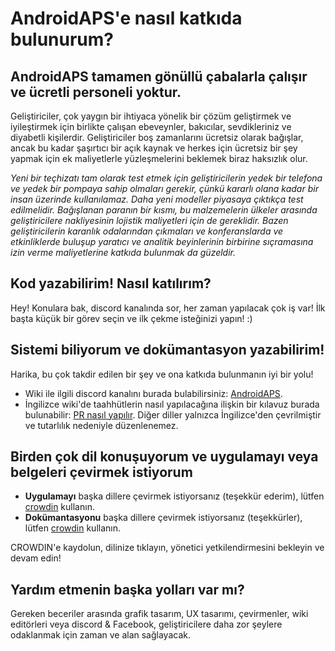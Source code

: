 # AndroidAPS'e nasıl katkıda bulunurum?

## AndroidAPS tamamen gönüllü çabalarla çalışır ve ücretli personeli yoktur.

Geliştiriciler, çok yaygın bir ihtiyaca yönelik bir çözüm geliştirmek ve iyileştirmek için birlikte çalışan ebeveynler, bakıcılar, sevdikleriniz ve diyabetli kişilerdir. Geliştiriciler boş zamanlarını ücretsiz olarak bağışlar, ancak bu kadar şaşırtıcı bir açık kaynak ve herkes için ücretsiz bir şey yapmak için ek maliyetlerle yüzleşmelerini beklemek biraz haksızlık olur.

*Yeni bir teçhizatı tam olarak test etmek için geliştiricilerin yedek bir telefona ve yedek bir pompaya sahip olmaları gerekir, çünkü kararlı olana kadar bir insan üzerinde kullanılamaz. Daha yeni modeller piyasaya çıktıkça test edilmelidir. Bağışlanan paranın bir kısmı, bu malzemelerin ülkeler arasında geliştiricilere nakliyesinin lojistik maliyetleri için de gereklidir. Bazen geliştiricilerin karanlık odalarından çıkmaları ve konferanslarda ve etkinliklerde buluşup yaratıcı ve analitik beyinlerinin birbirine sıçramasına izin verme maliyetlerine katkıda bulunmak da güzeldir.*

## Kod yazabilirim! Nasıl katılırım?

Hey! Konulara bak, discord kanalında sor, her zaman yapılacak çok iş var! İlk başta küçük bir görev seçin ve ilk çekme isteğinizi yapın! :)

## Sistemi biliyorum ve dokümantasyon yazabilirim!

Harika, bu çok takdir edilen bir şey ve ona katkıda bulunmanın iyi bir yolu!

* Wiki ile ilgili discord kanalını burada bulabilirsiniz: [AndroidAPS](https://discord.gg/4fQUWHZ4Mw). 
* İngilizce wiki'de taahhütlerin nasıl yapılacağına ilişkin bir kılavuz burada bulunabilir: [PR nasıl yapılır](../make-a-PR.md). Diğer diller yalnızca İngilizce'den çevrilmiştir ve tutarlılık nedeniyle düzenlenemez.

## Birden çok dil konuşuyorum ve uygulamayı veya belgeleri çevirmek istiyorum

* **Uygulamayı** başka dillere çevirmek istiyorsanız (teşekkür ederim), lütfen [crowdin](https://crowdin.com/project/androidaps) kullanın.
* **Dokümantasyonu** başka dillere çevirmek istiyorsanız (teşekkürler), lütfen [crowdin](https://crowdin.com/project/androidapsdocs) kullanın. 

CROWDIN'e kaydolun, dilinize tıklayın, yönetici yetkilendirmesini bekleyin ve devam edin!

## Yardım etmenin başka yolları var mı?

Gereken beceriler arasında grafik tasarım, UX tasarımı, çevirmenler, wiki editörleri veya discord & Facebook, geliştiricilere daha zor şeylere odaklanmak için zaman ve alan sağlayacak.